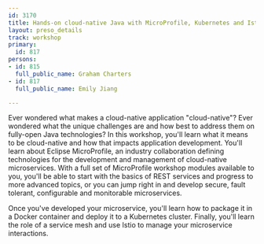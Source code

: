 ```yaml
---
id: 3170
title: Hands-on cloud-native Java with MicroProfile, Kubernetes and Istio
layout: preso_details
track: workshop
primary:
  id: 817
persons:
- id: 815
  full_public_name: Graham Charters
- id: 817
  full_public_name: Emily Jiang

---
```

Ever wondered what makes a cloud-native application "cloud-native"? Ever wondered what the unique challenges are and how best to address them on fully-open Java technologies? In this workshop, you'll learn what it means to be cloud-native and how that impacts application development. You'll learn about Eclipse MicroProfile, an industry collaboration defining technologies for the development and management of cloud-native microservices. With a full set of MicroProfile workshop modules available to you, you'll be able to start with the basics of REST services and progress to more advanced topics, or you can jump right in and develop secure, fault tolerant, configurable and monitorable microservices.

Once you've developed your microservice, you'll learn how to package it in a Docker container and deploy it to a Kubernetes cluster. Finally, you'll learn the role of a service mesh and use Istio to manage your microservice interactions.
